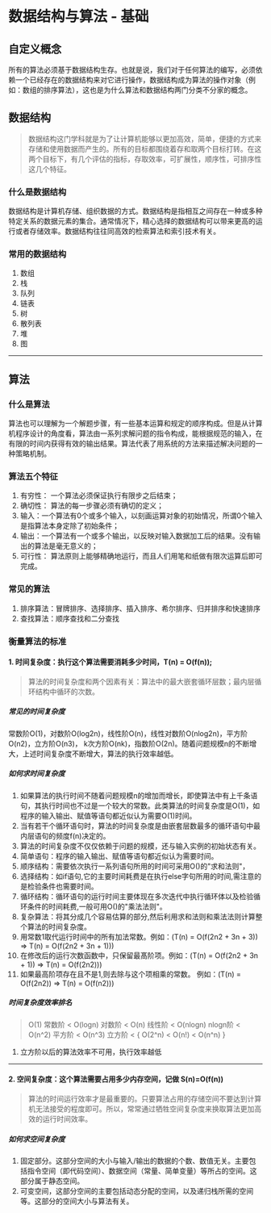 # 数据结构与算法 - 基础
## 自定义概念
所有的算法必须基于数据结构生存。也就是说，我们对于任何算法的编写，必须依赖一个已经存在的数据结构来对它进行操作，数据结构成为算法的操作对象（例如：数组的排序算法），这也是为什么算法和数据结构两门分类不分家的概念。

## 数据结构
> 数据结构这门学科就是为了让计算机能够以更加高效，简单，便捷的方式来存储和使用数据而产生的。所有的目标都围绕着存和取两个目标打转。在这两个目标下，有几个评估的指标，存取效率，可扩展性，顺序性，可排序性这几个特征。

### 什么是数据结构
数据结构是计算机存储、组织数据的方式。数据结构是指相互之间存在一种或多种特定关系的数据元素的集合。通常情况下，精心选择的数据结构可以带来更高的运行或者存储效率。数据结构往往同高效的检索算法和索引技术有关。

### 常用的数据结构
1. 数组
2. 栈
3. 队列
4. 链表
5. 树
6. 散列表
7. 堆
8. 图

------
## 算法
### 什么是算法
算法也可以理解为一个解题步骤，有一些基本运算和规定的顺序构成。但是从计算机程序设计的角度看，算法由一系列求解问题的指令构成，能根据规范的输入，在有限的时间内获得有效的输出结果。算法代表了用系统的方法来描述解决问题的一种策略机制。

### 算法五个特征
1. 有穷性： 一个算法必须保证执行有限步之后结束；
2. 确切性： 算法的每一步骤必须有确切的定义；
3. 输入：一个算法有0个或多个输入，以刻画运算对象的初始情况，所谓0个输入是指算法本身定除了初始条件；
4. 输出：一个算法有一个或多个输出，以反映对输入数据加工后的结果。没有输出的算法是毫无意义的；
5. 可行性： 算法原则上能够精确地运行，而且人们用笔和纸做有限次运算后即可完成。

### 常见的算法
1. 排序算法：冒牌排序、选择排序、插入排序、希尔排序、归并排序和快速排序
2. 查找算法：顺序查找和二分查找

### 衡量算法的标准
#### 1. 时间复杂度：执行这个算法需要消耗多少时间，T(n) = O(f(n));
> 算法的时间复杂度和两个因素有关：算法中的最大嵌套循环层数；最内层循环结构中循环的次数。

##### 常见的时间复杂度
常数阶O(1)，对数阶O(log2n)，线性阶O(n)，线性对数阶O(nlog2n)，平方阶O(n2)，立方阶O(n3)， k次方阶O(nk)，指数阶O(2n)。随着问题规模n的不断增大，上述时间复杂度不断增大，算法的执行效率越低。

##### 如何求时间复杂度
1. 如果算法的执行时间不随着问题规模n的增加而增长，即使算法中有上千条语句，其执行时间也不过是一个较大的常数。此类算法的时间复杂度是O(1)，如程序的输入输出、赋值等语句都近似认为需要O(1)时间。
2. 当有若干个循环语句时，算法的时间复杂度是由嵌套层数最多的循环语句中最内层语句的频度f(n)决定的。
3. 算法的时间复杂度不仅仅依赖于问题的规模，还与输入实例的初始状态有关。
4. 简单语句：程序的输入输出、赋值等语句都近似认为需要时间。
5. 顺序结构：需要依次执行一系列语句所用的时间可采用O()的"求和法则"，
6. 选择结构：如if语句,它的主要时间耗费是在执行else字句所用的时间,需注意的是检验条件也需要时间。
7. 循环结构：循环语句的运行时间主要体现在多次迭代中执行循环体以及检验循环条件的时间耗费,一般可用O()的"乘法法则"。
8. 复杂算法：将其分成几个容易估算的部分,然后利用求和法则和乘法法则计算整个算法的时间复杂度。
9. 用常数1取代运行时间中的所有加法常数。例如：(T(n) = O(f(2n2 + 3n + 3)) => T(n) = O(f(2n2 + 3n + 1)))
10. 在修改后的运行次数函数中，只保留最髙阶项。例如：(T(n) = O(f(2n2 + 3n + 1)) => T(n) = O(f(2n2)))
11. 如果最高阶项存在且不是1,则去除与这个项相乘的常数。 例如：(T(n) = O(f(2n2)) => T(n) = O(f(n2)))

##### 时间复杂度效率排名
> O(1) 常数阶 < O(logn) 对数阶 < O(n) 线性阶 < O(nlogn) nlogn阶 < O(n^2) 平方阶 < O(n^3) 立方阶 < { O(2^n) < O(n!) < O(n^n) }

1. 立方阶以后的算法效率不可用，执行效率越低

------
#### 2. 空间复杂度：这个算法需要占用多少内存空间，记做 S(n)=O(f(n)) 
> 算法的时间运行效率才是最重要的。只要算法占用的存储空间不要达到计算机无法接受的程度即可。所以，常常通过牺牲空间复杂度来换取算法更加高效的运行时间效率。

##### 如何求空间复杂度
1. 固定部分。这部分空间的大小与输入/输出的数据的个数、数值无关。主要包括指令空间（即代码空间）、数据空间（常量、简单变量）等所占的空间。这部分属于静态空间。
2. 可变空间，这部分空间的主要包括动态分配的空间，以及递归栈所需的空间等。这部分的空间大小与算法有关。